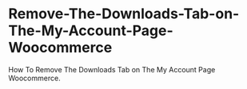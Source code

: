 # Remove-The-Downloads-Tab-on-The-My-Account-Page-Woocommerce
How To Remove The Downloads Tab on The My Account Page Woocommerce.

